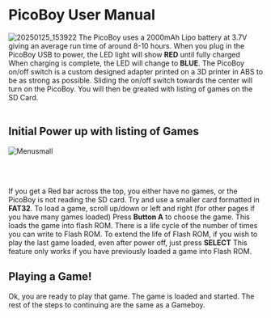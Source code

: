 # PicoBoy User Manual<cr>
![20250125_153922](https://github.com/user-attachments/assets/287c64ac-2046-42b8-8e74-e7d14b83a419)
<cr> <cr>
The PicoBoy uses a 2000mAh Lipo battery at 3.7V giving an average run time of around 8-10 hours.<cr>
When you plug in the PicoBoy USB to power, the LED light will show **RED** until fully charged<br>
When charging is complete, the LED will change to **BLUE**.<cr>
<cr>
The PicoBoy on/off switch is a custom designed adapter printed on a 3D printer in ABS to be as strong as possible.<cr>
Sliding the on/off switch towards the center will turn on the PicoBoy. You will then be greated with listing of games on the SD Card.<br>
<br>
## Initial Power up with listing of Games <cr>
![Menusmall](https://github.com/user-attachments/assets/5bbf7c92-fc6a-41aa-9c28-2fddb3103875)

<br>
<br>
  
If you get a Red bar across the top, you either have no games, or the PicoBoy is not reading the SD card. <cr>
Try and use a smaller card formatted in **FAT32**. <cr>
To load a game, scroll up/down or left and right (for other pages if you have many games loaded) <cr>
Press **Button A** to choose the game. This loads the game into flash ROM. There is a life cycle of the number of times you can write to Flash ROM. <cr>
To extend the life of Flash ROM, if you wish to play the last game loaded, even after power off, just press **SELECT** <cr>
This feature only works if you have previously loaded a game into Flash ROM. <cr>
<cr>
## Playing a Game! <cr>
<cr>
Ok, you are ready to play that game. The game is loaded and started. The rest of the steps to continuing are the same as a Gameboy. <cr>
  
</cr>

